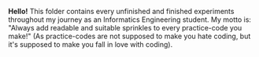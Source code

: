 **Hello!**
This folder contains every unfinished and finished experiments throughout my journey as an Informatics Engineering student.
My motto is: "Always add readable and suitable sprinkles to every practice-code you make!" (As practice-codes are not supposed to make you hate coding, but it's supposed to make you fall in love with coding).
